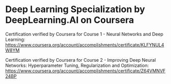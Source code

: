 # Deep Learning Specialization by DeepLearning.AI on Coursera

Certification verified by Coursera for Course 1 - Neural Networks and Deep Learning:
https://www.coursera.org/account/accomplishments/certificate/KLFYNUL4W8YM

Certification verified by Coursera for Course 2 - Improving Deep Neural Networks: Hyperparameter Tuning, Regularization and Optimization:
https://www.coursera.org/account/accomplishments/certificate/Z64VMNVF24BP
